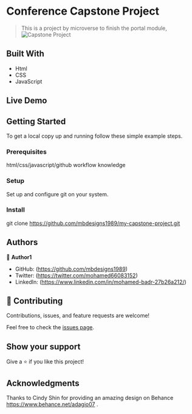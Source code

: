 
# Conference Capstone Project

> This is a project by microverse to finish the portal module,
![Capstone Project](./images/)


## Built With

- Html
- CSS
- JavaScript
## Live Demo


## Getting Started

To get a local copy up and running follow these simple example steps.

### Prerequisites
html/css/javascript/github workflow knowledge  

### Setup 
Set up and configure git on your system. 

### Install

git clone  https://github.com/mbdesigns1989/my-capstone-project.git

## Authors

👤 **Author1**

- GitHub: (https://github.com/mbdesigns1989)
- Twitter: (https://twitter.com/mohamed66083152)
- LinkedIn: (https://www.linkedin.com/in/mohamed-badr-27b26a212/)

## 🤝 Contributing

Contributions, issues, and feature requests are welcome!

Feel free to check the [issues page](../../issues/).

## Show your support

Give a ⭐️ if you like this project!

## Acknowledgments
Thanks to Cindy Shin for providing an amazing design  on Behance https://www.behance.net/adagio07 .
